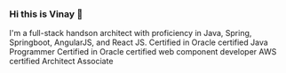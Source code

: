 ### Hi this is Vinay 👋

I'm a full-stack handson architect with proficiency in Java, Spring, Springboot, AngularJS, and React JS.
Certified in Oracle certified Java Programmer
Certified in Oracle certified web component developer
AWS certified Architect Associate

